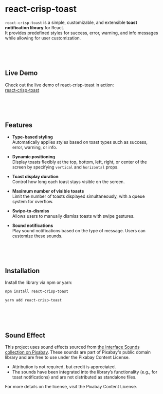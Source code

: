 # **react-crisp-toast**

`react-crisp-toast` is a simple, customizable, and extensible **toast notification library** for React.  
It provides predefined styles for success, error, warning, and info messages while allowing for user customization.

<br/>
<br/>
<br/>

## **Live Demo**

Check out the live demo of react-crisp-toast in action: <br/>
<a href="https://react-crisp-toast.vercel.app/">react-crisp-toast</a>

<br/>
<br/>
<br/>

## **Features**

- **Type-based styling**  
  Automatically applies styles based on toast types such as success, error, warning, or info.

- **Dynamic positioning**  
  Display toasts flexibly at the top, bottom, left, right, or center of the screen by specifying `vertical` and `horizontal` props.

- **Toast display duration**  
  Control how long each toast stays visible on the screen.

- **Maximum number of visible toasts**  
  Limit the number of toasts displayed simultaneously, with a queue system for overflow.

- **Swipe-to-dismiss**  
  Allows users to manually dismiss toasts with swipe gestures.

- **Sound notifications**  
  Play sound notifications based on the type of message. Users can customize these sounds.

<br/>
<br/>
<br/>

## **Installation**

Install the library via npm or yarn:

```bash
npm install react-crisp-toast
```

```bash
yarn add react-crisp-toast
```

<br/>
<br/>
<br/>

## **Sound Effect**

This project uses sound effects sourced from <a href="https://pixabay.com/collections/interface-sounds-23710620/">the Interface Sounds collection on Pixabay</a>. These sounds are part of Pixabay's public domain library and are free to use under the Pixabay Content License.

- Attribution is not required, but credit is appreciated.
- The sounds have been integrated into the library’s functionality (e.g., for toast notifications) and are not distributed as standalone files.
  <br/>

For more details on the license, visit the Pixabay Content License.
